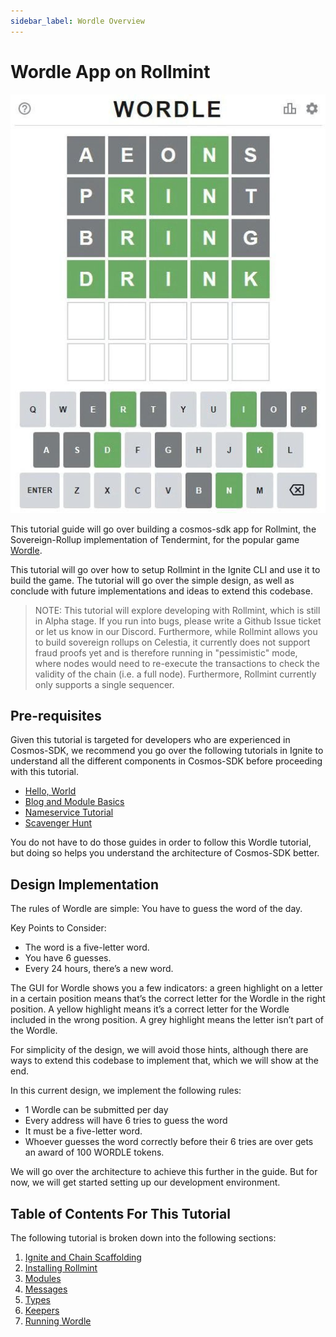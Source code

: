 ```yaml
---
sidebar_label: Wordle Overview
---
```


# Wordle App on Rollmint

![mamaki-testnet](/img/wordle.jpg)

This tutorial guide will go over building a cosmos-sdk app
for Rollmint, the Sovereign-Rollup implementation of
Tendermint, for the popular game [Wordle](https://www.nytimes.com/games/wordle/index.html).

This tutorial will go over how to setup Rollmint
in the Ignite CLI and use it to build the game.
The tutorial will go over the simple design,
as well as conclude with future implementations and ideas
to extend this codebase.

> NOTE: This tutorial will explore developing with Rollmint,
  which is still in Alpha stage. If you run into bugs, please
  write a Github Issue ticket or let us know in our Discord.
  Furthermore, while Rollmint allows you to build sovereign
  rollups on Celestia, it currently does not support fraud
  proofs yet and is therefore running in "pessimistic" mode,
  where nodes would need to re-execute the transactions to check
  the validity of the chain (i.e. a full node). Furthermore,
  Rollmint currently only supports a single sequencer.

## Pre-requisites

Given this tutorial is targeted for developers who are experienced
in Cosmos-SDK, we recommend you go over the following tutorials
in Ignite to understand all the different components in Cosmos-SDK before
proceeding with this tutorial.

* [Hello, World](https://docs.ignite.com/guide/hello)
* [Blog and Module Basics](https://docs.ignite.com/guide/blog)
* [Nameservice Tutorial](https://docs.ignite.com/guide/nameservice)
* [Scavenger Hunt](https://docs.ignite.com/guide/scavenge)

You do not have to do those guides in order to follow this Wordle tutorial,
but doing so helps you understand the architecture of Cosmos-SDK better.

## Design Implementation

The rules of Wordle are simple: You have to guess the word of the day.

Key Points to Consider:

* The word is a five-letter word.
* You have 6 guesses.
* Every 24 hours, there’s a new word.

The GUI for Wordle shows you a few indicators: a
green highlight on a letter in a certain position
means that’s the correct letter for the Wordle
in the right position. A yellow highlight means
it’s a correct letter for the Wordle included in
the wrong position. A grey highlight means the letter
isn’t part of the Wordle.

For simplicity of the design, we will avoid those
hints, although there are ways to extend this codebase
to implement that, which we will show at the end.

In this current design, we implement the following rules:

* 1 Wordle can be submitted per day
* Every address will have 6 tries to guess the word
* It must be a five-letter word.  
* Whoever guesses the word correctly before their
  6 tries are over gets an award of 100 WORDLE tokens.

We will go over the architecture to achieve this further
in the guide. But for now, we will get started setting up
our development environment.

## Table of Contents For This Tutorial

The following tutorial is broken down into the following
sections:

1. [Ignite and Chain Scaffolding](./scaffold-wordle)
2. [Installing Rollmint](./install-rollmint)
3. [Modules](./wordle-module)
4. [Messages](./wordle-messages)
5. [Types](./wordle-types)
6. [Keepers](./wordle-keeper)
7. [Running Wordle](./run-wordle)
